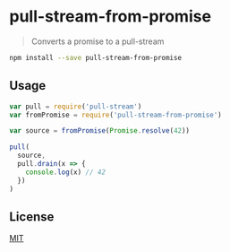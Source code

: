 # pull-stream-from-promise

> Converts a promise to a pull-stream

```bash
npm install --save pull-stream-from-promise
```

## Usage

```js
var pull = require('pull-stream')
var fromPromise = require('pull-stream-from-promise')

var source = fromPromise(Promise.resolve(42))

pull(
  source,
  pull.drain(x => {
    console.log(x) // 42
  })
)
```

## License

[MIT](https://tldrlegal.com/license/mit-license)

